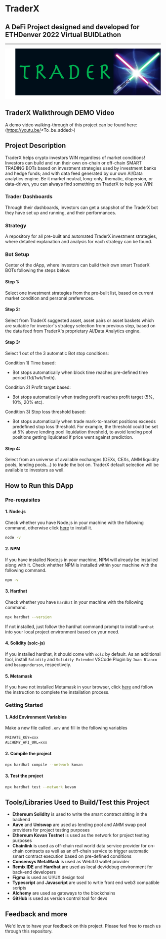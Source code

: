 # TraderX
## A DeFi Project designed and developed for ETHDenver 2022 Virtual BUIDLathon
***

![TraderX Logo](/img/logo_large.png "TraderX Logo")

## TraderX Walkthrough DEMO Video

A demo video walking-through of this project can be found here:
(https://youtu.be/<To_be_added>)

## Project Description

TraderX helps crypto investors WIN regardless of market conditions! Investors can build and run their own on-chain or off-chain SMART TRADING BOTs based on investment strategies used by investment banks and hedge funds; and with data feed generated by our own AI/Data analytics engine. Be it market neutral, long-only, thematic, dispersion, or data-driven, you can always find something on TraderX to help you WIN!

### Trader Dashboards

Through their dashboards, investors can get a snapshot of the TraderX bot they have set up and running, and their performances.


### Strategy

A repository for all pre-built and automated TraderX investment strategies, where detailed explanation and analysis for each strategy can be found.


### Bot Setup

Center of the dApp, where investors can build their own smart TraderX BOTs following the steps below:

#### Step 1: 

Select one investment strategies from the pre-built list, based on current market condition and personal preferences.

#### Step 2:

Select from TraderX suggested asset, asset pairs or asset baskets which are suitable for investor's strategy selection from previous step, based on the data feed from TraderX's proprietary AI/Data Analytics engine.

#### Step 3:

Select 1 out of the 3 automatic Bot stop conditions:

Condition 1) Time based: 
* Bot stops automatically when block time reaches pre-defined time period (1d/1wk/1mth).

Condition 2) Profit target based: 
* Bot stops automatically when trading profit reaches profit target (5%, 10%, 20% etc).

Condition 3) Stop loss threshold based: 
* Bot stops automatically when trade mark-to-market positions exceeds predefined stop loss threshold. For example, the threshold could be set at 5% above lending pool liquidation threshold, to avoid lending pool positions getting liquidated if price went against prediction.


#### Step 4:

Select from an universe of available exchanges (DEXs, CEXs, AMM liquidity pools, lending pools...) to trade the bot on. TraderX default selection will be available to investors as well.


## How to Run this DApp

### Pre-requisites


#### 1. Node.js

Check whether you have Node.js in your machine with the following command, otherwise click [here](https://nodejs.org/en/) to install it.

```bash
node -v
```

#### 2. NPM

If you have installed Node.js in your machine, NPM will already be installed along with it. Check whether NPM is installed within your machine with the following command.

```bash
npm -v
```

#### 3. Hardhat

Check whether you have `hardhat` in your machine with the following command.

```bash
npx hardhat --version
```

If not installed, just follow the hardhat command prompt to install `hardhat` into your local project environment based on your need.

#### 4. Solidity (solc-js)

If you installed hardhat, it should come with `solc` by default. As an additional tool, install `Solidity` and `Solidity Extended` VSCode Plugin by `Juan Blanco` and `beaugunderson`, respectively.

#### 5. Metamask

If you have not installed Metamask in your browser, click [here](https://metamask.io/download.html) and follow the instruction to complete the installation process.

### Getting Started
 
#### 1. Add Environment Variables

Make a new file called `.env` and fill in the following variables

```
PRIVATE_KEY=xxx
ALCHEMY_API_URL=xxx
```

#### 2. Compile the project

```bash
npx hardhat compile --network kovan
```

#### 3. Test the project

```bash
npx hardhat test --network kovan
```

## Tools/Libraries Used to Build/Test this Project

- **Ethereum Solidity** is used to write the smart contract sitting in the backend
- **Aave** and **Uniswap** are used as lending pool and AMM swap pool providers for project testing purposes
- **Ethereum Kovan Testnet** is used as the network for project testing purposes
- **Chainlink** is used as off-chain real world data service provider for on-chain contracts as well as an off-chain service to trigger automatic smart contract execution based on pre-defined conditions
- **Consensys MetaMask** is used as Web3.0 wallet provider
- **Remix IDE** and **Hardhat** are used as local dev/debug environment for back-end developers
- **Figma** is used as UI/UX design tool
- **Typescript** and **Javascript** are used to wrtie front end web3 compatible scripts
- **Alchemy** are used as gateways to the blockchains
- **GitHub** is used as version control tool for devs

## Feedback and more

We'd love to have your feedback on this project. Please feel free to reach us through
this repository.
